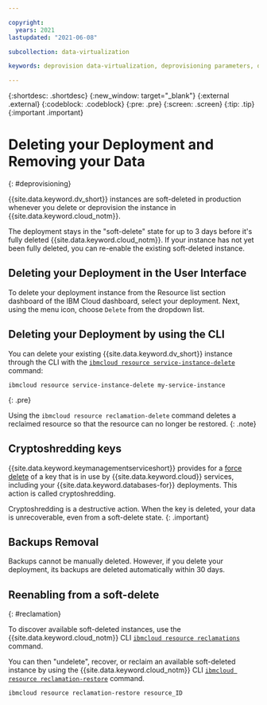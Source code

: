 ```yaml
---

copyright:
  years: 2021
lastupdated: "2021-06-08"

subcollection: data-virtualization

keywords: deprovision data-virtualization, deprovisioning parameters, delete

---
```


{:shortdesc: .shortdesc}
{:new_window: target="_blank"}
{:external .external}
{:codeblock: .codeblock}
{:pre: .pre}
{:screen: .screen}
{:tip: .tip}
{:important .important}


# Deleting your Deployment and Removing your Data
{: #deprovisioning}

{{site.data.keyword.dv_short}} instances are soft-deleted in production whenever you delete or deprovision the instance in {{site.data.keyword.cloud_notm}}. 

The deployment stays in the "soft-delete" state for up to 3 days before it's fully deleted {{site.data.keyword.cloud_notm}}.  If your instance has not yet been fully deleted, you can re-enable the existing soft-deleted instance.

## Deleting your Deployment in the User Interface 
To delete your deployment instance from the Resource list section dashboard of the IBM Cloud dashboard, select your deployment. Next, using the menu icon, choose `Delete` from the dropdown list. 

## Deleting your Deployment by using the CLI
You can delete your existing {{site.data.keyword.dv_short}} instance through the CLI with the [`ibmcloud resource service-instance-delete`](https://cloud.ibm.com/docs/cli?topic=cli-ibmcloud_commands_resource#ibmcloud_resource_service_instance_delete) command:
```
ibmcloud resource service-instance-delete my-service-instance
```
{: .pre}

Using the `ibmcloud resource reclamation-delete` command deletes a reclaimed resource so that the resource can no longer be restored.
{: .note}

## Cryptoshredding keys

{{site.data.keyword.keymanagementserviceshort}} provides for a [force delete](/docs/key-protect?topic=key-protect-delete-keys) of a key that is in use by {{site.data.keyword.cloud}} services, including your {{site.data.keyword.databases-for}} deployments. This action is called cryptoshredding. 

Cryptoshredding is a destructive action. When the key is deleted, your data is unrecoverable, even from a soft-delete state.
{: .important}

## Backups Removal

Backups cannot be manually deleted. However, if you delete your deployment, its backups are deleted automatically within 30 days. 

## Reenabling from a soft-delete
{: #reclamation}

To discover available soft-deleted instances, use the {{site.data.keyword.cloud_notm}} CLI [`ibmcloud resource reclamations`](https://cloud.ibm.com/docs/cli?topic=cli-ibmcloud_commands_resource#ibmcloud_resource_reclamations) command.

You can then "undelete", recover, or reclaim an available soft-deleted instance by using the {{site.data.keyword.cloud_notm}} CLI [`ibmcloud resource reclamation-restore`](https://cloud.ibm.com/docs/cli?topic=cli-ibmcloud_commands_resource#ibmcloud_resource_reclamation_restore) command.

```
ibmcloud resource reclamation-restore resource_ID
```